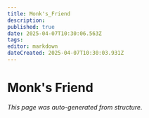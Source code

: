 ```yaml
---
title: Monk's_Friend
description: 
published: true
date: 2025-04-07T10:30:06.563Z
tags: 
editor: markdown
dateCreated: 2025-04-07T10:30:03.931Z
---
```


# Monk's Friend

*This page was auto-generated from structure.*